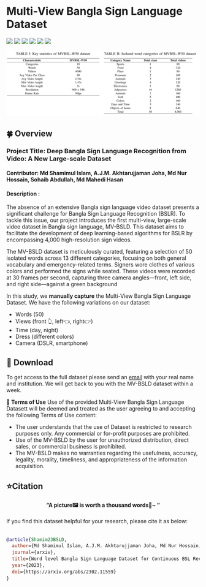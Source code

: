 # Multi-View Bangla Sign Language Dataset
![ ](https://img.shields.io/badge/Categories-13-green.svg?style=plastic)
![ ](https://img.shields.io/badge/Words-50-green.svg?style=plastic)
![ ](https://img.shields.io/badge/License-Apache-green.svg?style=plastic)
![ ](https://img.shields.io/badge/Videos-4000-ff69b4.svg?style=plastic)
![ ](https://img.shields.io/badge/Resolution-960x540-ff69b4.svg?style=plastic)
![ ](https://img.shields.io/badge/FR-30fps-ff69b4.svg?style=plastic)

<div align="center"><img src=./Overview.jpg></div>

## 🍀 Overview
### Project Title: Deep Bangla Sign Language Recognition from Video: A New Large-scale Dataset
#### Contributor: Md Shamimul Islam, A.J.M. Akhtarujjaman Joha, Md Nur Hossain, Sohaib Abdullah, Md Mahedi Hasan
#### Description : 

The absence of an extensive Bangla sign language video dataset presents a significant challenge for Bangla Sign Language Recognition (BSLR). To tackle this issue, our project introduces the first multi-view, large-scale video dataset in Bangla sign language, MV-BSLD. This dataset aims to facilitate the development of deep learning-based algorithms for BSLR by encompassing 4,000 high-resolution sign videos.

The MV-BSLD dataset is meticulously curated, featuring a selection of 50 isolated words across 13 different categories, focusing on both general vocabulary and emergency-related terms. Signers wore clothes of various colors and performed the signs while seated. These videos were recorded at 30 frames per second, capturing three camera angles—front, left side, and right side—against a green background

In this study, we **manually capture** the Multi-View Bangla Sign Language Dataset. We have the following variations on our dataset:
* Words (50) 
* Views (front 👆, left👈, right👉)
* Time (day, night)
* Dress (different colors)
* Camera (DSLR, smartphone)



## 🎁 Download
To get access to the full dataset please send an [email](mailto:mahedi0803@gmail.com) with your real name and institution. We will get back to you with the MV-BSLD dataset within a week.



**🎯 Terms of Use**
Use of the provided Multi-View Bangla Sign Language Datasett will be deemed and treated as the user agreeing to and accepting the following Terms of Use content:

* The user understands that the use of Dataset is restricted to research purposes only. Any commercial or for-profit purposes are prohibited.
* Use of the MV-BSLD by the user for unauthorized distribution, direct sales, or commercial business is prohibited. 
* The MV-BSLD makes no warranties regarding the usefulness, accuracy, legality, morality, timeliness, and appropriateness of the information acquisition.


## ⭐Citation
#### <p align=center>“A picture🖼 is worth a thousand words📜~ ”</p>

If you find this dataset helpful for your research, please cite it as below:

```bibtex

@article{Shamim23BSLD,
  author={Md Shamimul Islam, A.J.M. Akhtarujjaman Joha, Md Nur Hossain, Sohaib Abdullah, Ibrahim Elwarfalli, Md Mahedi Hasan},
  journal={arxiv}, 
  title={Word level Bangla Sign Language Dataset for Continuous BSL Recognition}, 
  year={2023},
  doi={https://arxiv.org/abs/2302.11559}
}

```
